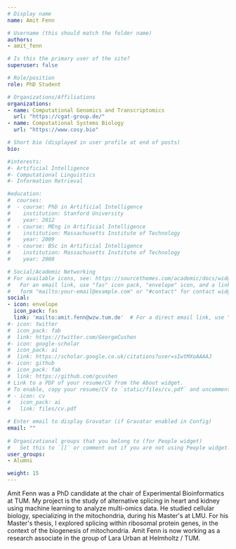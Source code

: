 ```yaml
---
# Display name
name: Amit Fenn

# Username (this should match the folder name)
authors:
- amit_fenn

# Is this the primary user of the site?
superuser: false

# Role/position
role: PhD Student 

# Organizations/Affiliations
organizations:
- name: Computational Genomics and Transcriptomics
  url: "https://cgat-group.de/"
- name: Computational Systems Biology
  url: "https://www.cosy.bio"

# Short bio (displayed in user profile at end of posts)
bio:   

#interests:
#- Artificial Intelligence
#- Computational Linguistics
#- Information Retrieval

#education:
#  courses:
#  - course: PhD in Artificial Intelligence
#    institution: Stanford University
#    year: 2012
#  - course: MEng in Artificial Intelligence
#    institution: Massachusetts Institute of Technology
#    year: 2009
#  - course: BSc in Artificial Intelligence
#    institution: Massachusetts Institute of Technology
#    year: 2008

# Social/Academic Networking
# For available icons, see: https://sourcethemes.com/academic/docs/widgets/#icons
#   For an email link, use "fas" icon pack, "envelope" icon, and a link in the
#   form "mailto:your-email@example.com" or "#contact" for contact widget.
social:
- icon: envelope
  icon_pack: fas
  link: 'mailto:amit.fenn@wzw.tum.de'  # For a direct email link, use "mailto:test@example.org".
#- icon: twitter
#  icon_pack: fab
#  link: https://twitter.com/GeorgeCushen
#- icon: google-scholar
#  icon_pack: ai
#  link: https://scholar.google.co.uk/citations?user=sIwtMXoAAAAJ
#- icon: github
#  icon_pack: fab
#  link: https://github.com/gcushen
# Link to a PDF of your resume/CV from the About widget.
# To enable, copy your resume/CV to `static/files/cv.pdf` and uncomment the lines below.  
# - icon: cv
#   icon_pack: ai
#   link: files/cv.pdf

# Enter email to display Gravatar (if Gravatar enabled in Config)
email: ""
  
# Organizational groups that you belong to (for People widget)
#   Set this to `[]` or comment out if you are not using People widget.  
user_groups:
- Alumni

weight: 15
---
```


Amit Fenn was a PhD candidate at the chair of Experimental Bioinformatics at TUM. My
project is the study of alternative splicing in heart and kidney using machine
learning to analyze multi-omics data. He studied cellular biology, specializing
in the mitochondria, during his Master's at LMU. For his Master's thesis, I
explored splicing within ribosomal protein genes, in the context of the
biogenesis of mitochondria. Amit Fenn is now working as a research associate in the group of Lara Urban at Helmholtz / TUM.
